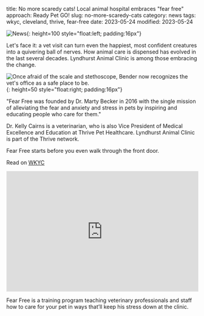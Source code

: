 title: No more scaredy cats! Local animal hospital embraces "fear free" approach: Ready Pet GO!
slug: no-more-scaredy-cats
category: news
tags: wkyc, cleveland, thrive, fear-free
date: 2023-05-24
modified: 2023-05-24

![News]({static}/images/news.gif){: height=100 style="float:left; padding:16px"}

Let's face it: a vet visit can turn even the happiest, most confident creatures into a quivering ball of nerves. How animal care is dispensed has evolved in the last several decades. Lyndhurst Animal Clinic is among those embracing the change. 

![Once afraid of the scale and stethoscope, Bender now recognizes the vet's office as a safe place to be.](https://media.wkyc.com/assets/WKYC/images/ec611ce8-39bb-4f68-ab3c-b03ee8821247/ec611ce8-39bb-4f68-ab3c-b03ee8821247_1140x641.jpg){: height=50 style="float:right; padding:16px"}

"Fear Free was founded by Dr. Marty Becker in 2016 with the single mission of alleviating the fear and anxiety and stress in pets by inspiring and educating people who care for them." 

Dr. Kelly Cairns is a veterinarian, who is also Vice President of Medical Excellence and Education at Thrive Pet Healthcare. Lyndhurst Animal Clinic is part of the Thrive network.

Fear Free starts before you even walk through the front door.

Read on [WKYC](https://www.wkyc.com/article/life/pets/ready-pet-go/no-more-scaredy-cats-local-animal-hospital-embraces-fear-free-approach-ready-pet-go/95-798d2d29-cf5f-40bd-a02e-39f2366a4c05)

<iframe width="100%" height="315" style="border:1px solid #e6e6e6" src="https://www.wkyc.com/embeds/video/responsive/95-06173692-a713-4299-9934-a8c22b8a7870/iframe" allowfullscreen="true" webkitallowfullscreen="true" mozallowfullscreen="true"></iframe>

Fear Free is a training program teaching veterinary professionals and staff how to care for your pet in ways that’ll keep his stress down at the clinic.
